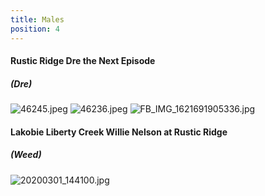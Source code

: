 ```yaml
---
title: Males
position: 4
---
```


#### Rustic Ridge Dre the Next Episode 
##### (Dre)
![46245.jpeg](/uploads/46245.jpeg)
![46236.jpeg](/uploads/46236.jpeg)
![FB_IMG_1621691905336.jpg](/uploads/FB_IMG_1621691905336.jpg)

#### Lakobie Liberty Creek Willie Nelson at Rustic Ridge 
##### (Weed)
![20200301_144100.jpg](/uploads/20200301_144100.jpg)